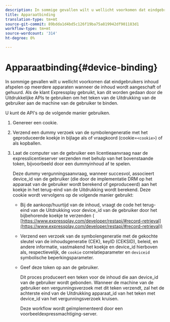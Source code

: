 ```yaml
---
description: In sommige gevallen wilt u wellicht voorkomen dat eindgebruikers inhoud afspelen op meerdere apparaten wanneer de inhoud wordt aangeschaft of gehuurd. Als de klant Expressplay gebruikt, kan dit worden gedaan door de Uitdrukkelijke APIs te gebruiken om het teken van de Uitdrukking van de gebruiker aan de machine van de gebruiker te binden.
title: Apparaatbinding
translation-type: tm+mt
source-git-commit: 89bdda1d4bd5c126f19ba75a819942df901183d1
workflow-type: tm+mt
source-wordcount: '314'
ht-degree: 0%

---
```



# Apparaatbinding{#device-binding}

In sommige gevallen wilt u wellicht voorkomen dat eindgebruikers inhoud afspelen op meerdere apparaten wanneer de inhoud wordt aangeschaft of gehuurd. Als de klant Expressplay gebruikt, kan dit worden gedaan door de Uitdrukkelijke APIs te gebruiken om het teken van de Uitdrukking van de gebruiker aan de machine van de gebruiker te binden.

U kunt de API&#39;s op de volgende manier gebruiken.

1. Genereer een cookie.
1. Verzend een dummy verzoek van de symbolengeneratie met het geproduceerde koekje in bijlage als of vraagkoord (cookie=`<cookie>`) of als kopballen.
1. Laat de computer van de gebruiker een licentieaanvraag naar de expresslicentieserver verzenden met behulp van het bovenstaande token, bijvoorbeeld door een dummyinhoud af te spelen.

   Deze dummy vergunningsaanvraag, wanneer succesvol, associeert device_id van de gebruiker (die door de implementatie DRM op het apparaat van de gebruiker wordt berekend of geproduceerd) aan het koekje in het terug-eind van de Uitdrukking wordt berekend. Deze cookie wordt vervolgens op de volgende manier gebruikt:

   * Bij de aankoop/huurtijd van de inhoud, vraagt de code het terug-eind van de Uitdrukking voor device_id van de gebruiker door het bijbehorende koekje te verzenden ( [https://www.expressplay.com/developer/restapi/#record-retrieval](https://www.expressplay.com/developer/restapi/#record-retrieval))
   * Verzend een verzoek van de symbolengeneratie met de gekochte sleutel van de inhoudsgeneratie (CEK), keyID (CEKSID), beleid, en andere informatie, vastmakend het koekje en device_id hierboven als, respectievelijk, de `cookie` correlatieparameter en `deviceid` symbolische beperkingsparameter.

   * Geef deze token op aan de gebruiker.

      Dit proces produceert een teken voor de inhoud die aan device_id van de gebruiker wordt gebonden. Wanneer de machine van de gebruiker een vergunningsverzoek met dit teken verzendt, zal het de achterste eind van de Uitdrukking apparaat_id van het teken met device_id van het vergunningsverzoek kruisen.

      Deze workflow wordt geïmplementeerd door een voorbeeldexpressmachtiging-server.
